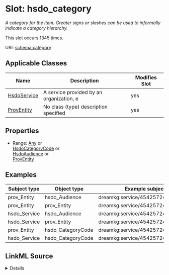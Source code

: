 

# Slot: hsdo_category


_A category for the item. Greater signs or slashes can be used to informally indicate a category hierarchy._






This slot occurs 1345 times.


URI: [schema:category](http://schema.org/category)



<!-- no inheritance hierarchy -->





## Applicable Classes

| Name | Description | Modifies Slot |
| --- | --- | --- |
| [HsdoService](../classes/HsdoService.md) | A service provided by an organization, e |  yes  |
| [ProvEntity](../classes/ProvEntity.md) | No class (type) description specified |  yes  |







## Properties

* Range: [Any](../classes/Any.md)&nbsp;or&nbsp;<br />[HsdoCategoryCode](../classes/HsdoCategoryCode.md)&nbsp;or&nbsp;<br />[HsdoAudience](../classes/HsdoAudience.md)&nbsp;or&nbsp;<br />[ProvEntity](../classes/ProvEntity.md)






## Examples

| Subject type | Object type | Example subject | Example object | Occurrences |
| --- | --- | --- | --- | --- |
| prov_Entity | hsdo_Audience | dreamkg:service/4542572480692224 | dreamkg:category/audience/AlcoholDependency | 539 |
| prov_Entity | prov_Entity | dreamkg:service/4542572480692224 | dreamkg:category/audience/AlcoholDependency | 1345 |
| hsdo_Service | hsdo_Audience | dreamkg:service/4542572480692224 | dreamkg:category/audience/AlcoholDependency | 539 |
| hsdo_Service | prov_Entity | dreamkg:service/4542572480692224 | dreamkg:category/audience/AlcoholDependency | 1345 |
| prov_Entity | hsdo_CategoryCode | dreamkg:service/4542572480692224 | dreamkg:category/availability/Available | 806 |
| hsdo_Service | hsdo_CategoryCode | dreamkg:service/4542572480692224 | dreamkg:category/availability/Available | 806 |




## LinkML Source

<details>

```yaml
name: hsdo_category
annotations:
  count:
    tag: count
    value: 1345
description: A category for the item. Greater signs or slashes can be used to informally
  indicate a category hierarchy.
examples:
- object:
    example_object: dreamkg:category/audience/AlcoholDependency
    example_object_type: hsdo_Audience
    example_predicate: schema:category
    example_subject: dreamkg:service/4542572480692224
    example_subject_type: prov_Entity
- object:
    example_object: dreamkg:category/audience/AlcoholDependency
    example_object_type: prov_Entity
    example_predicate: schema:category
    example_subject: dreamkg:service/4542572480692224
    example_subject_type: prov_Entity
- object:
    example_object: dreamkg:category/audience/AlcoholDependency
    example_object_type: hsdo_Audience
    example_predicate: schema:category
    example_subject: dreamkg:service/4542572480692224
    example_subject_type: hsdo_Service
- object:
    example_object: dreamkg:category/audience/AlcoholDependency
    example_object_type: prov_Entity
    example_predicate: schema:category
    example_subject: dreamkg:service/4542572480692224
    example_subject_type: hsdo_Service
- object:
    example_object: dreamkg:category/availability/Available
    example_object_type: hsdo_CategoryCode
    example_predicate: schema:category
    example_subject: dreamkg:service/4542572480692224
    example_subject_type: prov_Entity
- object:
    example_object: dreamkg:category/availability/Available
    example_object_type: hsdo_CategoryCode
    example_predicate: schema:category
    example_subject: dreamkg:service/4542572480692224
    example_subject_type: hsdo_Service
from_schema: dream-kg
rank: 1000
slot_uri: schema:category
alias: hsdo_category
domain_of:
- hsdo_Service
- prov_Entity
range: Any
any_of:
- range: hsdo_CategoryCode
- range: hsdo_Audience
- range: prov_Entity

```
</details>